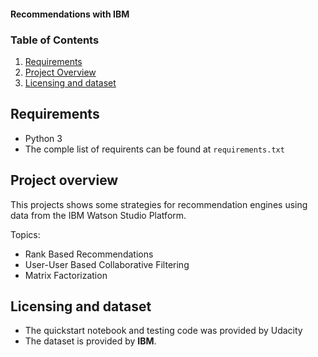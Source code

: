 #### Recommendations with IBM

### Table of Contents

1. [Requirements](#requirements)
2. [Project Overview](#overview)
3. [Licensing and dataset](#licensing-data)

## Requirements <a name="requirements"></a>

- Python 3
- The comple list of requirents can be found at `requirements.txt`

## Project overview<a name="overview"></a>

This projects shows some strategies for recommendation engines using data from the IBM Watson Studio Platform.

Topics:

- Rank Based Recommendations
- User-User Based Collaborative Filtering
- Matrix Factorization

## Licensing and dataset<a name="licensing-data"></a>

- The quickstart notebook and testing code was provided by Udacity
- The dataset is provided by **IBM**.